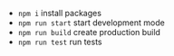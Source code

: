 - `npm i` install packages
- `npm run start` start development mode
- `npm run build` create production build
- `npm run test` run tests

